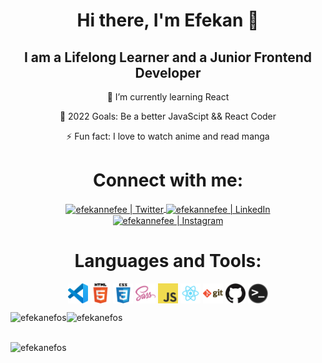 
<h1 align="center">Hi there, I'm Efekan 👋</h1>
<h2 align="center">I am a Lifelong Learner and a Junior Frontend Developer</h2>

<p align="center">🌱 I’m currently learning React</p>
<p align="center">🥅 2022 Goals: Be a better JavaScipt && React Coder</p>
<p align="center">⚡ Fun fact: I love to watch anime and read manga</p>


<h1 align="center">Connect with me:</h1>
<p align="center">
  <a href = "https://twitter.com/efekannefee">
      <img align="center" alt="efekannefee | Twitter" width="32px" src="https://cdn.jsdelivr.net/npm/simple-icons@v3/icons/twitter.svg" />
  </a>

  <a href = "https://www.instagram.com/efekannefee/">
    <img align="center" alt="efekannefee | LinkedIn" width="32px" src="https://cdn.jsdelivr.net/npm/simple-icons@v3/icons/linkedin.svg" />
  </a>

  <a href = "https://www.linkedin.com/in/efekan-efe/">
    <img align="center" alt="efekannefee | Instagram" width="32px" src="https://cdn.jsdelivr.net/npm/simple-icons@v3/icons/instagram.svg" />
  </a>
</p>


<h1 align="center">Languages and Tools:</h1>

<p align="center">
<img align="center" alt="Visual Studio Code" width="32px" src="https://raw.githubusercontent.com/github/explore/80688e429a7d4ef2fca1e82350fe8e3517d3494d/topics/visual-studio-code/visual-studio-code.png" />
<img align="center" alt="HTML5" width="32px" src="https://raw.githubusercontent.com/github/explore/80688e429a7d4ef2fca1e82350fe8e3517d3494d/topics/html/html.png" />
<img align="center" alt="CSS3" width="32px" src="https://raw.githubusercontent.com/github/explore/80688e429a7d4ef2fca1e82350fe8e3517d3494d/topics/css/css.png" />
<img align="center" alt="Sass" width="32px" src="https://raw.githubusercontent.com/github/explore/80688e429a7d4ef2fca1e82350fe8e3517d3494d/topics/sass/sass.png" />
<img align="center" alt="JavaScript" width="32px" src="https://raw.githubusercontent.com/github/explore/80688e429a7d4ef2fca1e82350fe8e3517d3494d/topics/javascript/javascript.png" />
<img align="center" alt="React" width="32px" src="https://raw.githubusercontent.com/github/explore/80688e429a7d4ef2fca1e82350fe8e3517d3494d/topics/react/react.png" />
<img align="center" alt="Git" width="32px" src="https://raw.githubusercontent.com/github/explore/80688e429a7d4ef2fca1e82350fe8e3517d3494d/topics/git/git.png" />
<img align="center" alt="GitHub" width="32px" src="https://raw.githubusercontent.com/github/explore/78df643247d429f6cc873026c0622819ad797942/topics/github/github.png" />
<img align="center" alt="Terminal" width="32px" src="https://raw.githubusercontent.com/github/explore/80688e429a7d4ef2fca1e82350fe8e3517d3494d/topics/terminal/terminal.png" />
</p>

<p><img  align="left" src="https://github-readme-stats.vercel.app/api/top-langs?username=efekanefos&show_icons=true&locale=en&layout=compact" alt="efekanefos" /></p>
<p>&nbsp;<img  align="left" src="https://github-readme-stats.vercel.app/api?username=efekanefos&show_icons=true&locale=en" alt="efekanefos" /></p>

<br/>

<img align="left" src="https://github-readme-streak-stats.herokuapp.com/?user=efekanefos&" alt="efekanefos" />
